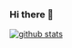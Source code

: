 ### Hi there 👋

<!--
**jopemachine/jopemachine** is a ✨ _special_ ✨ repository because its `README.md` (this file) appears on your GitHub profile.

Here are some ideas to get you started:

- 🔭 I’m currently working on ...
- 🌱 I’m currently learning ...
- 👯 I’m looking to collaborate on ...
- 🤔 I’m looking for help with ...
- 💬 Ask me about ...
- 📫 How to reach me: ...
- 😄 Pronouns: ...
- ⚡ Fun fact: ...
-->

[![github stats](https://jopemachine-deploy.vercel.app/api?username=jopemachine&count_private=true&show_icons=true&theme=tokyonight)](https://github.com/jopemachine/jopemachine)

<!--
[![Top Langs](https://jopemachine-deploy.vercel.app/api/top-langs/?username=jopemachine&hide=css,c&layout=compact)](https://github.com/jopemachine/jopemachine)
-->
